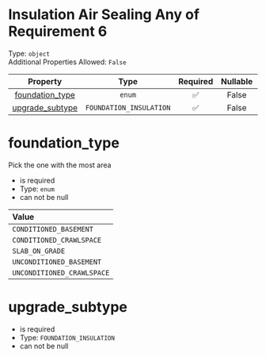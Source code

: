 
Insulation Air Sealing Any of Requirement 6
===========================================
  
Type: `object`  
Additional Properties Allowed: `False`  
  

|Property|Type|Required|Nullable|Format|Title|
| :---: | :---: | :---: | :---: | :---: | :---: |
|[foundation_type](#foundation_type)|`enum`|:white_check_mark:|False|||
|[upgrade_subtype](#upgrade_subtype)|`FOUNDATION_INSULATION`|:white_check_mark:|False|||

foundation_type
===============
  
Pick the one with the most area  
  

- is required
- Type: `enum`
- can not be null
  

|Value|
| :--- |
|`CONDITIONED_BASEMENT`|
|`CONDITIONED_CRAWLSPACE`|
|`SLAB_ON_GRADE`|
|`UNCONDITIONED_BASEMENT`|
|`UNCONDITIONED_CRAWLSPACE`|
  

upgrade_subtype
===============
  
  
  

- is required
- Type: `FOUNDATION_INSULATION`
- can not be null
  
